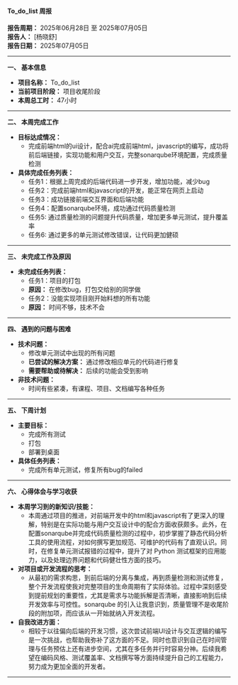 #### **To_do_list 周报**

**报告周期：** 2025年06月28日 至 2025年07月05日  
**报告人：** [杨晓舒]  
**报告日期：** 2025年07月05日

---

**一、 基本信息**

*   **项目名称：** To_do_list
*   **当前项目阶段：** 项目收尾阶段
*   **本周总工时：** 47小时

---

**二、 本周完成工作**

*   **目标达成情况：**
    *   完成前端html的ui设计，配合ai完成前端html，javascript的编写，成功将前后端链接，实现功能和用户交互，完整sonarqube环境配置，完成质量检测
*   **具体完成任务列表：**
    *   任务1：根据上周完成的后端代码进一步开发，增加功能，减少bug
    *   任务2：完成前端html和javascript的开发，能正常在网页上启动
    *   任务3：成功链接前端交互界面和后端功能
    *   任务4：配置sonarqube环境，成功通过代码质量检测
    *   任务5: 通过质量检测的问题提升代码质量，增加更多单元测试，提升覆盖率
    *   任务6: 通过更多的单元测试修改错误，让代码更加健硕

---

**三、 未完成工作及原因**

*   **未完成任务列表：**
    *   任务1：项目的打包
    *   **原因：** 在修改bug，打包交给别的同学做
    *   任务2：没能实现项目刚开始料想的所有功能
    *   **原因：** 时间不够，技术不会

---

**四、 遇到的问题与困难**

*   **技术问题：**
    *   修改单元测试中出现的所有问题
    *   **已尝试的解决方案：** 通过修改相应单元的代码进行修复
    *   **需要帮助或待解决：** 后续的功能会受到影响
*   **非技术问题：**
    *   时间有些紧凑，有课程、项目、文档编写各种任务

---

**五、 下周计划**

*   **主要目标：**
    *   完成所有测试
    *   打包
    *   部署到桌面
*   **具体任务列表：**
    *   完成所有单元测试，修复所有bug的failed

---

**六、 心得体会与学习收获**

*   **本周学习到的新知识/技能：**
    *   本周通过项目的推进，对前端开发中的html和javascript有了更深入的理解，特别是在实际功能与用户交互设计中的配合方面收获颇多。此外，在配置sonarqube并完成代码质量检测的过程中，初步掌握了静态代码分析工具的使用流程，对如何撰写更加规范、可维护的代码有了直观认识。同时，在修复单元测试报错的过程中，提升了对 Python 测试框架的应用能力，以及处理边界问题和代码健壮性方面的技巧。
*   **对项目或开发流程的思考：**
    * 从最初的需求构思，到前后端的分离与集成，再到质量检测和测试修复，整个开发流程使我对完整项目的生命周期有了实际体验。过程中深刻感受到提前规划的重要性，尤其是需求与功能拆解是否清晰，直接影响到后续开发效率与可控性。sonarqube 的引入让我意识到，质量管理不是收尾阶段的附加项，而应该从一开始就纳入开发流程。
*   **自我改进方面：**
    *   相较于以往偏向后端的开发习惯，这次尝试前端UI设计与交互逻辑的编写是一次挑战，也帮助我弥补了这方面的不足。同时也意识到自己在时间管理与任务预估上还有进步空间，尤其在多任务并行时容易分神。后续我希望在编码风格、测试覆盖率、文档撰写等方面持续提升自己的工程能力，努力成为更加全面的开发者。

---


